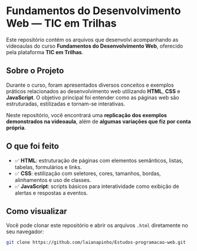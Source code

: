 # Fundamentos do Desenvolvimento Web — TIC em Trilhas

Este repositório contém os arquivos que desenvolvi acompanhando as videoaulas do curso **Fundamentos do Desenvolvimento Web**, oferecido pela plataforma **TIC em Trilhas**.

## Sobre o Projeto

Durante o curso, foram apresentados diversos conceitos e exemplos práticos relacionados ao desenvolvimento web utilizando **HTML**, **CSS** e **JavaScript**. O objetivo principal foi entender como as páginas web são estruturadas, estilizadas e tornam-se interativas.

Neste repositório, você encontrará uma **replicação dos exemplos demonstrados na videoaula**, além de **algumas variações que fiz por conta própria**.

## O que foi feito

- ✅ **HTML**: estruturação de páginas com elementos semânticos, listas, tabelas, formulários e links.
- ✅ **CSS**: estilização com seletores, cores, tamanhos, bordas, alinhamentos e uso de classes.
- ✅ **JavaScript**: scripts básicos para interatividade como exibição de alertas e respostas a eventos.

## Como visualizar

Você pode clonar este repositório e abrir os arquivos `.html` diretamente no seu navegador:

```bash
git clone https://github.com/laianapinho/Estudos-programacao-web.git
